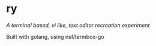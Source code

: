 # ry

_A terminal based, vi like, text editor recreation experiment_

Built with golang, using nsf/termbox-go


